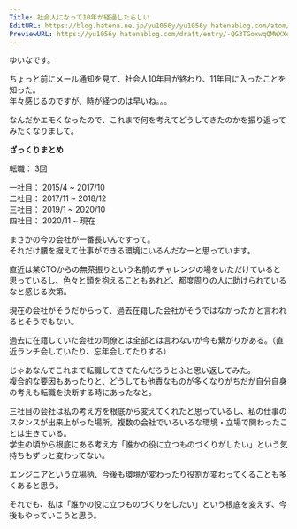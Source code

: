 ```yaml
---
Title: 社会人になって10年が経過したらしい
EditURL: https://blog.hatena.ne.jp/yu1056y/yu1056y.hatenablog.com/atom/entry/6802418398342978500
PreviewURL: https://yu1056y.hatenablog.com/draft/entry/-QG3TGoxwqQMWXXeZbFZvo8Sw-c
---
```


ゆいなです。

ちょっと前にメール通知を見て、社会人10年目が終わり、11年目に入ったことを知った。  
年々感じるのですが、時が経つのは早いね。。。

なんだかエモくなったので、これまで何を考えてどうしてきたのかを振り返ってみたくなりまして。

**ざっくりまとめ**

転職： 3回

一社目： 2015/4 ~ 2017/10  
二社目： 2017/11 ~ 2018/12  
三社目： 2019/1 ~ 2020/10  
四社目： 2020/11 ~ 現在  

まさかの今の会社が一番長いんですって。  
それだけ腰を据えて仕事ができる環境にいるんだなーと思っています。

直近は某CTOからの無茶振りという名前のチャレンジの場をいただけていると思っているし、色々と頭を抱えることもあれど、都度周りの人に助けられているなと感じる次第。

現在の会社がそうだからって、過去在籍した会社がそうではなかったかと言われるとそうでもない。

過去に在籍していた会社の同僚とは全部とは言わないが今も繋がりがある。（直近ランチ会していたり、忘年会してたりする）

じゃあなんでこれまで転職してきてたんだろうとふと思い返してみた。  
複合的な要因もあったりと、どうしても他責なものが多くなりがちだが自分自身の考えも転職を決断する時にあったなと。  

三社目の会社は私の考え方を根底から変えてくれたと思っているし、私の仕事のスタンスが出来上がった場所。複数の会社でいろいろな環境・立場で関わったことは生きている。  
学生の頃から根底にある考え方「誰かの役に立つものづくりがしたい」という気持ちもずっと変わってない。

エンジニアという立場柄、今後も環境が変わったり役割が変わってくることも多くあると思う。

それでも、私は「誰かの役に立つものづくりをしたい」という根底を変えず、今後もやっていこうと思う。
